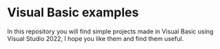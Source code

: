 # Visual Basic examples


In this repository you will find simple projects made in Visual Basic using Visual Studio 2022, I hope you like them and find them useful.
